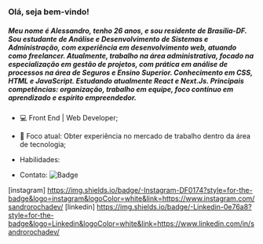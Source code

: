 ### Olá, seja bem-vindo!


##### Meu nome é Alessandro, tenho 26 anos, e sou residente de Brasília-DF. Sou estudante de Análise e Desenvolvimento de Sistemas e Administração, com experiência em desenvolvimento web, atuando como freelancer. Atualmente, trabalho na área administrativa, focado na especialização em gestão de projetos, com prática em análise de processos na área de Seguros e Ensino Superior. Conhecimento em CSS, HTML e JavaScript. Estudando atualmente React e Next.Js. Principais competências: **organização, trabalho em equipe, foco contínuo em aprendizado e espírito empreendedor**.

*  💻 Front End | Web Developer;
*  💼 Foco atual: Obter experiência no mercado de trabalho dentro da área de tecnologia;
*  Habilidades:

* Contato:
![Badge](https://img.shields.io/badge/Blog-instagram-%#ff9ff3?style=social&logo=instagram)

[instagram] <https://img.shields.io/badge/-Instagram-DF0174?style=for-the-badge&logo=instagram&logoColor=white&link=https://www.instagram.com/sandrorochadev/>
[linkedin] <https://img.shields.io/badge/-Linkedin-0e76a8?style=for-the-badge&logo=Linkedin&logoColor=white&link=https://www.linkedin.com/in/sandrorochadev/>
